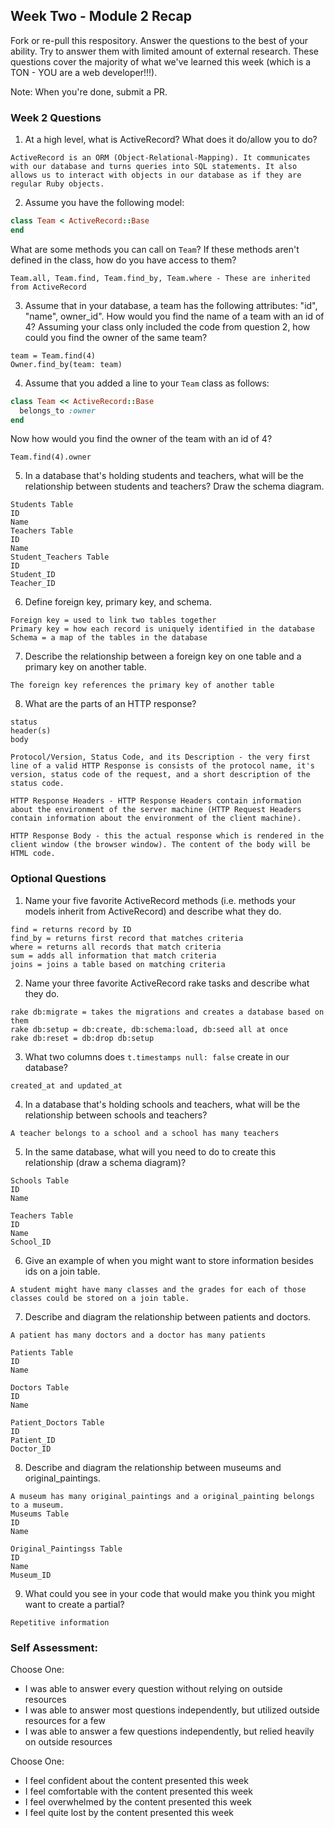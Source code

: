 ## Week Two - Module 2 Recap

Fork or re-pull this respository. Answer the questions to the best of your ability. Try to answer them with limited amount of external research. These questions cover the majority of what we've learned this week (which is a TON - YOU are a web developer!!!).

Note: When you're done, submit a PR.


### Week 2 Questions

1. At a high level, what is ActiveRecord? What does it do/allow you to do?
```
ActiveRecord is an ORM (Object-Relational-Mapping). It communicates with our database and turns queries into SQL statements. It also allows us to interact with objects in our database as if they are regular Ruby objects.
```
2. Assume you have the following model:
```ruby
class Team < ActiveRecord::Base
end
```
What are some methods you can call on `Team`? If these methods aren't defined in the class, how do you have access to them?
```
Team.all, Team.find, Team.find_by, Team.where - These are inherited from ActiveRecord
```
3. Assume that in your database, a team has the following attributes: "id", "name", owner_id". How would you find the name of a team with an id of 4? Assuming your class only included the code from question 2, how could you find the owner of the same team?
```
team = Team.find(4)
Owner.find_by(team: team)
```
4. Assume that you added a line to your `Team` class as follows:
```ruby
class Team << ActiveRecord::Base
  belongs_to :owner
end
```
Now how would you find the owner of the team with an id of 4?
```
Team.find(4).owner
```
5. In a database that's holding students and teachers, what will be the relationship between students and teachers? Draw the schema diagram.
```
Students Table
ID
Name
Teachers Table
ID
Name
Student_Teachers Table
ID
Student_ID
Teacher_ID
```
6. Define foreign key, primary key, and schema.
```
Foreign key = used to link two tables together
Primary key = how each record is uniquely identified in the database
Schema = a map of the tables in the database
```
7. Describe the relationship between a foreign key on one table and a primary key on another table.
```
The foreign key references the primary key of another table
```
8. What are the parts of an HTTP response?
```
status
header(s)
body

Protocol/Version, Status Code, and its Description - the very first line of a valid HTTP Response is consists of the protocol name, it's version, status code of the request, and a short description of the status code.

HTTP Response Headers - HTTP Response Headers contain information about the environment of the server machine (HTTP Request Headers contain information about the environment of the client machine).

HTTP Response Body - this the actual response which is rendered in the client window (the browser window). The content of the body will be HTML code.
```

### Optional Questions
1. Name your five favorite ActiveRecord methods (i.e. methods your models inherit from ActiveRecord) and describe what they do.
```
find = returns record by ID
find_by = returns first record that matches criteria
where = returns all records that match criteria
sum = adds all information that match criteria
joins = joins a table based on matching criteria
```
2. Name your three favorite ActiveRecord rake tasks and describe what they do.
```
rake db:migrate = takes the migrations and creates a database based on them
rake db:setup = db:create, db:schema:load, db:seed all at once
rake db:reset = db:drop db:setup
```
3. What two columns does `t.timestamps null: false` create in our database?
```
created_at and updated_at
```
4. In a database that's holding schools and teachers, what will be the relationship between schools and teachers?
```
A teacher belongs to a school and a school has many teachers
```
5. In the same database, what will you need to do to create this relationship (draw a schema diagram)?
```
Schools Table
ID
Name

Teachers Table
ID
Name
School_ID
```
6. Give an example of when you might want to store information besides ids on a join table.
```
A student might have many classes and the grades for each of those classes could be stored on a join table.
```
7. Describe and diagram the relationship between patients and doctors.
```
A patient has many doctors and a doctor has many patients

Patients Table
ID
Name

Doctors Table
ID
Name

Patient_Doctors Table
ID
Patient_ID
Doctor_ID
```
8. Describe and diagram the relationship between museums and original_paintings.
```
A museum has many original_paintings and a original_painting belongs to a museum.
Museums Table
ID
Name

Original_Paintingss Table
ID
Name
Museum_ID
```
9. What could you see in your code that would make you think you might want to create a partial?
```
Repetitive information
```

### Self Assessment:
Choose One:
* I was able to answer every question without relying on outside resources
* I was able to answer most questions independently, but utilized outside resources for a few
* I was able to answer a few questions independently, but relied heavily on outside resources

Choose One:
* I feel confident about the content presented this week
* I feel comfortable with the content presented this week
* I feel overwhelmed by the content presented this week
* I feel quite lost by the content presented this week
